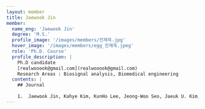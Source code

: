 ```yaml
--- 
layout: member 
title: Jaewook Jin 
member:
  name_eng: 'Jaewook Jin'
  degree: 'M.S.'
  profile_image: '/images/members/진재욱.jpg'
  hover_image: '/images/members/egg_진재욱.jpeg'
  role: 'Ph.D. Course'
  profile_description: |
    Ph.D candidate
    [realwooook@gmail.com](realwooook@gmail.com)
    Research Areas : Biosignal analysis, Biomedical engineering
  contents: |
    ## Journal
    
    1.  Jaewook Jin, Kahye Kim, KunHo Lee, Jeong-Woo Seo, Jaeuk U. Kim, "Association Between Cognitive Function and the Autonomic Nervous System by Photoplethysmography", Bioengineering 2024, 11(11), 1099, 2024
--- 
```

